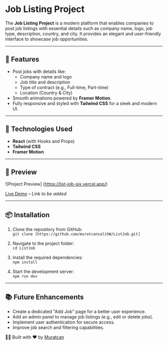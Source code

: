 # Job Listing Project

The **Job Listing Project** is a modern platform that enables companies to post job listings with essential details such as company name, logo, job type, description, country, and city. It provides an elegant and user-friendly interface to showcase job opportunities.

---

## 🌟 Features

- Post jobs with details like:
  - Company name and logo
  - Job title and description
  - Type of contract (e.g., Full-time, Part-time)
  - Location (Country & City)
- Smooth animations powered by **Framer Motion**.
- Fully responsive and styled with **Tailwind CSS** for a sleek and modern UI.

---

## 🚀 Technologies Used

- **React** (with Hooks and Props)
- **Tailwind CSS**
- **Framer Motion**

---

## 📸 Preview

![Project Preview]
(https://list-job-six.vercel.app/)

[Live Demo](#) – *Link to be added*

---

## 📦 Installation

1. Clone the repository from GitHub:  
   `git clone [https://github.com/muratcansalihW/ListJob.git]`  

2. Navigate to the project folder:  
   `cd ListJob`  

3. Install the required dependencies:  
   `npm install`  

4. Start the development server:  
   `npm run dev`  

---

## 📚 Future Enhancements

- Create a dedicated "Add Job" page for a better user experience.
- Add an admin panel to manage job listings (e.g., edit or delete jobs).
- Implement user authentication for secure access.
- Improve job search and filtering capabilities.


👨‍💻 Built with ❤️ by [Muratcan](https://github.com/muratcansalihW)
